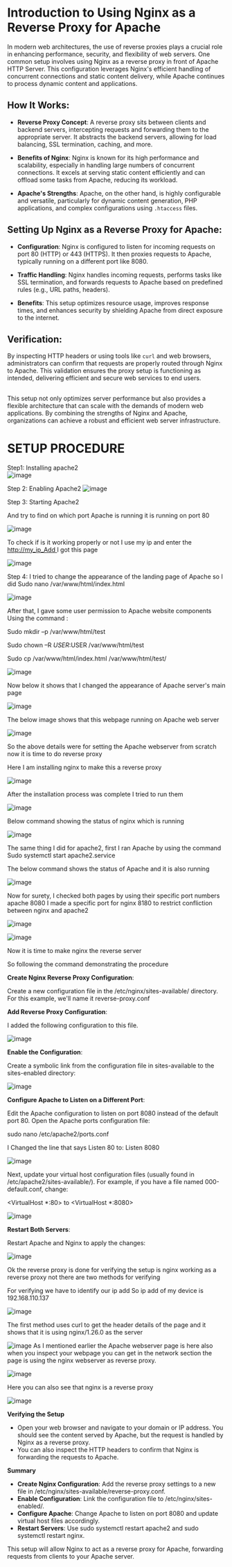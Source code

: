 # Introduction to Using Nginx as a Reverse Proxy for Apache

In modern web architectures, the use of reverse proxies plays a crucial role in enhancing performance, security, and flexibility of web servers. One common setup involves using Nginx as a reverse proxy in front of Apache HTTP Server. This configuration leverages Nginx's efficient handling of concurrent connections and static content delivery, while Apache continues to process dynamic content and applications.

## How It Works:

- **Reverse Proxy Concept**: A reverse proxy sits between clients and backend servers, intercepting requests and forwarding them to the appropriate server. It abstracts the backend servers, allowing for load balancing, SSL termination, caching, and more.

- **Benefits of Nginx**: Nginx is known for its high performance and scalability, especially in handling large numbers of concurrent connections. It excels at serving static content efficiently and can offload some tasks from Apache, reducing its workload.

- **Apache's Strengths**: Apache, on the other hand, is highly configurable and versatile, particularly for dynamic content generation, PHP applications, and complex configurations using `.htaccess` files.

## Setting Up Nginx as a Reverse Proxy for Apache:

- **Configuration**: Nginx is configured to listen for incoming requests on port 80 (HTTP) or 443 (HTTPS). It then proxies requests to Apache, typically running on a different port like 8080.

- **Traffic Handling**: Nginx handles incoming requests, performs tasks like SSL termination, and forwards requests to Apache based on predefined rules (e.g., URL paths, headers).

- **Benefits**: This setup optimizes resource usage, improves response times, and enhances security by shielding Apache from direct exposure to the internet.

## Verification:

By inspecting HTTP headers or using tools like `curl` and web browsers, administrators can confirm that requests are properly routed through Nginx to Apache. This validation ensures the proxy setup is functioning as intended, delivering efficient and secure web services to end users.

##

This setup not only optimizes server performance but also provides a flexible architecture that can scale with the demands of modern web applications. By combining the strengths of Nginx and Apache, organizations can achieve a robust and efficient web server infrastructure.



# SETUP PROCEDURE

Step1: Installing apache2  
![image](https://github.com/kunal0x00/Nginx-as-reverse-proxy-for-apache-server/assets/117434806/ec50aec9-b0c7-4e34-aec5-cb1e5fc88299)



Step 2: Enabling Apache2 
![image](https://github.com/kunal0x00/Nginx-as-reverse-proxy-for-apache-server/assets/117434806/403d42ec-c88d-4f26-af84-cfc9a7ec364f)



Step 3: Starting Apache2 

And try to find on which port Apache is running it is running on port 80 

![image](https://github.com/kunal0x00/Nginx-as-reverse-proxy-for-apache-server/assets/117434806/3038bc55-b45a-4d6b-ac2a-5fd09928b1f8)


To check if is it working properly or not I use my ip and enter the[ http://my_ip_Add ](http://my_ip_add/)I got this page 

![image](https://github.com/kunal0x00/Nginx-as-reverse-proxy-for-apache-server/assets/117434806/fb99a44f-a0da-465b-8e15-b774a1e988e5)


Step 4: I tried to change the appearance of the landing page of Apache so I did  Sudo nano /var/www/html/index.html  

![image](https://github.com/kunal0x00/Nginx-as-reverse-proxy-for-apache-server/assets/117434806/63845a5e-f4ee-4af1-a458-cd851d43ac5c)


After that, I gave some user permission to Apache website components Using the command : 

Sudo mkdir –p /var/www/html/test 

Sudo chown –R $USER:$USER /var/www/html/test 

Sudo cp /var/www/html/index.html /var/www/html/test/ 

![image](https://github.com/kunal0x00/Nginx-as-reverse-proxy-for-apache-server/assets/117434806/fec4bd49-17d7-4d60-9352-5b12a37320d5)


Now below it shows that I changed the appearance of Apache server's main page  

![image](https://github.com/kunal0x00/Nginx-as-reverse-proxy-for-apache-server/assets/117434806/b473bef5-36e6-4320-b7f5-a6e002afcab4)


The below image shows that this webpage running on Apache web server  

![image](https://github.com/kunal0x00/Nginx-as-reverse-proxy-for-apache-server/assets/117434806/001bcb85-03d9-45f5-b709-ae16e4410d6a)


So the above details were for setting the Apache webserver from scratch now it is time to do reverse proxy  

Here I am installing nginx to make this a reverse proxy

![image](https://github.com/kunal0x00/Nginx-as-reverse-proxy-for-apache-server/assets/117434806/2a60a797-a9ac-436b-a8e8-b891d5d4f3d9)


After the installation process was complete I tried to run them  

![image](https://github.com/kunal0x00/Nginx-as-reverse-proxy-for-apache-server/assets/117434806/a90150af-f56a-4f35-97d8-aab4ddf5903f)


Below command showing the status of nginx which is running  

![image](https://github.com/kunal0x00/Nginx-as-reverse-proxy-for-apache-server/assets/117434806/624a8b75-77e3-4df3-b94d-59f55b32487e)


The same thing I did for apache2, first I ran Apache by using the command  Sudo systemctl start apache2.service 

The below command shows the status of Apache and it is also running 

![image](https://github.com/kunal0x00/Nginx-as-reverse-proxy-for-apache-server/assets/117434806/7c9756a6-f182-4b31-869a-36c358fe0049)


Now for surety, I checked both pages by using their specific port numbers apache 8080  I made a specific port for nginx 8180 to restrict confliction between nginx and apache2 

![image](https://github.com/kunal0x00/Nginx-as-reverse-proxy-for-apache-server/assets/117434806/5f7e71e1-f8de-42af-9b43-da865f848614)

![image](https://github.com/kunal0x00/Nginx-as-reverse-proxy-for-apache-server/assets/117434806/7addbad1-7dc2-4840-b9ed-97a916263d94)


Now it is time to make nginx the reverse server  

So following the command demonstrating the procedure  

**Create Nginx Reverse Proxy Configuration**: 

Create a new configuration file in the /etc/nginx/sites-available/ directory. For this example, we'll name it reverse-proxy.conf 

**Add Reverse Proxy Configuration**: 

I added the following configuration to this file. 

![image](https://github.com/kunal0x00/Nginx-as-reverse-proxy-for-apache-server/assets/117434806/3d9dac86-ba9d-4909-8803-04b120be1d44)


**Enable the Configuration**: 

Create a symbolic link from the configuration file in sites-available to the sites-enabled directory: 

![image](https://github.com/kunal0x00/Nginx-as-reverse-proxy-for-apache-server/assets/117434806/1d37cd83-a22b-4550-9946-50c5858dfb7b)


**Configure Apache to Listen on a Different Port**: 

Edit the Apache configuration to listen on port 8080 instead of the default port 80. Open the Apache ports configuration file: 

sudo nano /etc/apache2/ports.conf 

I Changed the line that says Listen 80 to: Listen 8080

![image](https://github.com/kunal0x00/Nginx-as-reverse-proxy-for-apache-server/assets/117434806/a75d1bb4-2cfa-42ed-b0c8-70591d371723)


Next, update your virtual host configuration files (usually found in /etc/apache2/sites-available/). For example, if you have a file named 000-default.conf, change: 

<VirtualHost \*:80> to <VirtualHost \*:8080> 

![image](https://github.com/kunal0x00/Nginx-as-reverse-proxy-for-apache-server/assets/117434806/8ab27563-54ee-43e5-8275-12b8d18d76e0)


**Restart Both Servers**: 

Restart Apache and Nginx to apply the changes: 

![image](https://github.com/kunal0x00/Nginx-as-reverse-proxy-for-apache-server/assets/117434806/38e8cef0-2022-4212-9876-daf353041caa)


Ok the reverse proxy is done for verifying the setup is nginx working as a reverse proxy not there are two methods for verifying  

For verifying we have to identify our ip add  So ip add of my device is 192.168.110.137 

![image](https://github.com/kunal0x00/Nginx-as-reverse-proxy-for-apache-server/assets/117434806/95a4419a-fa06-402d-a889-cee1143e035c)


The first method uses curl to get the header details of the page and it shows that it is using nginx/1.26.0 as the server  

![image](https://github.com/kunal0x00/Nginx-as-reverse-proxy-for-apache-server/assets/117434806/e2dd1f02-24bc-474e-ab70-a3d1847bd56e)
As I mentioned earlier the Apache webserver page is here also when you inspect your webpage you can get in the network section the page is using the nginx webserver as reverse proxy. 

![image](https://github.com/kunal0x00/Nginx-as-reverse-proxy-for-apache-server/assets/117434806/89c191d9-4f2d-45b1-b7d8-af93022face2)


Here you can also see that nginx is a reverse proxy  

![image](https://github.com/kunal0x00/Nginx-as-reverse-proxy-for-apache-server/assets/117434806/2b5df175-ba5c-424f-a01e-6510035bfaef)


**Verifying the Setup** 

- Open your web browser and navigate to your domain or IP address. You should see the content served by Apache, but the request is handled by Nginx as a reverse proxy. 
- You can also inspect the HTTP headers to confirm that Nginx is forwarding the requests to Apache. 

**Summary** 

- **Create Nginx Configuration**: Add the reverse proxy settings to a new file in /etc/nginx/sites-available/reverse-proxy.conf. 
- **Enable Configuration**: Link the configuration file to /etc/nginx/sites-enabled/. 
- **Configure Apache**: Change Apache to listen on port 8080 and update virtual host files accordingly. 
- **Restart Servers**: Use sudo systemctl restart apache2 and sudo systemctl restart nginx. 

This setup will allow Nginx to act as a reverse proxy for Apache, forwarding requests from clients to your Apache server.
